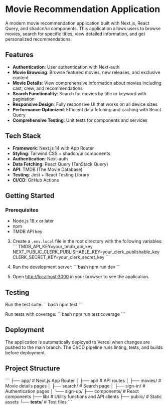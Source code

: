 # Movie Recommendation Application

A modern movie recommendation application built with Next.js, React Query, and shadcn/ui components. This application allows users to browse movies, search for specific titles, view detailed information, and get personalized recommendations.

## Features

- **Authentication**: User authentication with Next-auth
- **Movie Browsing**: Browse featured movies, new releases, and exclusive content
- **Movie Details**: View comprehensive information about movies including cast, crew, and recommendations
- **Search Functionality**: Search for movies by title or keyword with pagination
- **Responsive Design**: Fully responsive UI that works on all device sizes
- **Performance Optimized**: Efficient data fetching and caching with React Query
- **Comprehensive Testing**: Unit tests for components and services

## Tech Stack

- **Framework**: Next.js 14 with App Router
- **Styling**: Tailwind CSS + shadcn/ui components
- **Authentication**: Next-auth
- **Data Fetching**: React Query (TanStack Query)
- **API**: TMDB (The Movie Database)
- **Testing**: Jest + React Testing Library
- **CI/CD**: GitHub Actions

## Getting Started

### Prerequisites

- Node.js 18.x or later
- npm 
- TMDB API key

3. Create a `.env.local` file in the root directory with the following variables:
   \`\`\`
   TMDB_API_KEY=your_tmdb_api_key
   NEXT_PUBLIC_CLERK_PUBLISHABLE_KEY=your_clerk_publishable_key
   CLERK_SECRET_KEY=your_clerk_secret_key
   \`\`\`

4. Run the development server:
   \`\`\`bash
   npm run dev
   \`\`\`

5. Open [http://localhost:3000](http://localhost:3000) in your browser to see the application.

## Testing

Run the test suite:
\`\`\`bash
npm test
\`\`\`

Run tests with coverage:
\`\`\`bash
npm run test:coverage
\`\`\`

## Deployment

The application is automatically deployed to Vercel when changes are pushed to the main branch. The CI/CD pipeline runs linting, tests, and builds before deployment.

## Project Structure

\`\`\`
├── app/                  # Next.js App Router
│   ├── api/              # API routes
│   ├── movies/           # Movie details pages
│   ├── search/           # Search page
│   ├── sign-in/          # Authentication pages
│   └── sign-up/
├── components/           # React components
├── lib/                  # Utility functions and API clients
├── public/               # Static assets
└── __tests__/            # Test files
\`\`\`
